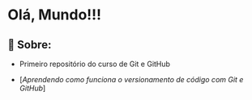 # Olá, Mundo!!!
## 📝 Sobre:
- Primeiro repositório do curso de Git e GitHub

- [*Aprendendo como funciona o versionamento de código com Git e GitHub*]

